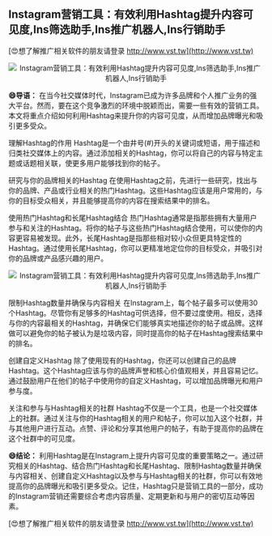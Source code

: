 ## **Instagram营销工具：有效利用Hashtag提升内容可见度,Ins筛选助手,Ins推广机器人,Ins行销助手**

[😍想了解推广相关软件的朋友请登录 http://www.vst.tw](http://www.vst.tw)

 <center><img src="https://vst.tw/MP4/tuiguang/png/8.png" alt="Instagram营销工具：有效利用Hashtag提升内容可见度,Ins筛选助手,Ins推广机器人,Ins行销助手"></center>

**😄导语：**
在当今社交媒体时代，Instagram已成为许多品牌和个人推广业务的强大平台。然而，要在这个竞争激烈的环境中脱颖而出，需要一些有效的营销工具。本文将重点介绍如何利用Hashtag来提升你的内容可见度，从而增加品牌曝光和吸引更多受众。

理解Hashtag的作用
Hashtag是一个由井号(#)开头的关键词或短语，用于描述和归类社交媒体上的内容。通过添加相关的Hashtag，你可以将自己的内容与特定主题或话题相关联，使更多用户能够找到你的帖子。

研究与你的品牌相关的Hashtag
在使用Hashtag之前，先进行一些研究，找出与你的品牌、产品或行业相关的热门Hashtag。这些Hashtag应该是用户常用的，与你的目标受众相关，并且能够提高你的内容在搜索结果中的排名。

使用热门Hashtag和长尾Hashtag结合
热门Hashtag通常是指那些拥有大量用户参与和关注的Hashtag。将你的帖子与这些热门Hashtag结合使用，可以使你的内容更容易被发现。此外，长尾Hashtag是指那些相对较小众但更具特定性的Hashtag。通过使用长尾Hashtag，你可以更精准地定位你的目标受众，并吸引对你的品牌或产品感兴趣的用户。

 <center><img src="https://vst.tw/MP4/tuiguang/png/1.png" alt="Instagram营销工具：有效利用Hashtag提升内容可见度,Ins筛选助手,Ins推广机器人,Ins行销助手"></center>

限制Hashtag数量并确保与内容相关
在Instagram上，每个帖子最多可以使用30个Hashtag。尽管你有足够多的Hashtag可供选择，但不要过度使用。相反，选择与你的内容最相关的Hashtag，并确保它们能够真实地描述你的帖子或品牌。这样做可以避免你的帖子被认为是垃圾内容，同时提高你的帖子在Hashtag搜索结果中的排名。

创建自定义Hashtag
除了使用现有的Hashtag，你还可以创建自己的品牌Hashtag。这个Hashtag应该与你的品牌声誉和核心价值观相关，并且容易记忆。通过鼓励用户在他们的帖子中使用你的自定义Hashtag，可以增加品牌曝光和用户参与度。

关注和参与与Hashtag相关的社群
Hashtag不仅是一个工具，也是一个社交媒体上的社群。通过关注与你的Hashtag相关的用户和帖子，你可以加入这个社群，并与其他用户进行互动。点赞、评论和分享其他用户的帖子，有助于提高你的品牌在这个社群中的可见度。

**😄结论：**
利用Hashtag是在Instagram上提升内容可见度的重要策略之一。通过研究相关的Hashtag、结合热门Hashtag和长尾Hashtag、限制Hashtag数量并确保与内容相关、创建自定义Hashtag以及参与与Hashtag相关的社群，你可以有效地提高你的品牌曝光和吸引更多受众。记住，Hashtag只是营销工具的一部分，成功的Instagram营销还需要综合考虑内容质量、定期更新和与用户的密切互动等因素。

[😍想了解推广相关软件的朋友请登录 http://www.vst.tw](http://www.vst.tw)




